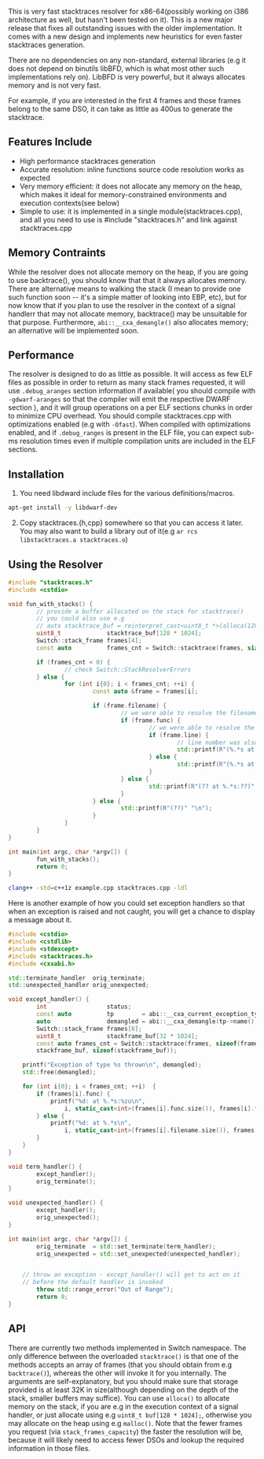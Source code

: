 This is very fast stacktraces resolver for x86-64(possibly working on i386 architecture as well, but hasn't been tested on it).
This is a new major release that fixes all outstanding issues with the older implementation. It comes with a new design and implements new heuristics for even faster stacktraces generation.

There are no dependencies on any non-standard, external libraries (e.g it does not depend on binutils libBFD, which is what most other such implementations rely on). LibBFD is very powerful, but it always allocates memory and is not very fast.

For example, if you are interested in the first 4 frames and those frames belong to the same DSO, it can take as little as 400us to generate the stacktrace.

## Features Include
- High performance stacktraces generation
- Accurate resolution: inline functions source code resolution works as expected
- Very memory efficient: it does not allocate any memory on the heap, which makes it ideal for memory-constrained environments and execution contexts(see below)
- Simple to use: it is implemented in a single module(stacktraces.cpp), and all you need to use is #include "stacktraces.h" and link against stacktraces.cpp

## Memory Contraints
While the resolver does not allocate memory on the heap, if you are going to use backtrace(), you should know that that it always allocates memory.
There are alternative means to walking the stack (I mean to provide one such function soon -- it's a simple matter of looking into EBP, etc), but for now
know that if you plan to use the resolver in the context of a signal handlerr that may not allocate memory, backtrace() may be unsuitable for that purpose.
Furthermore, `abi::__cxa_demangle()` also allocates memory; an alternative will be implemented soon.

## Performance
The resolver is designed to do as little as possible. It will access as few ELF files as possible in order to return as many stack frames requested, it will use `.debug_aranges` section information if available( you should compile with ` -gdwarf-aranges` so that the compiler will emit the respective DWARF section ),
and it will group operations on a per ELF sections chunks in order to minimize CPU overhead.
You should compile stacktraces.cpp with optimizations enabled (e.g with `-Ofast`). When compiled with optimizations enabled, and if `.debug_ranges` is present in the ELF file, you can expect sub-ms resolution times even if multiple compilation units are included in the ELF sections.


## Installation
1. You need libdward include files for the various definitions/macros.

```bash
apt-get install -y libdwarf-dev
```

2. Copy stacktraces.{h,cpp} somewhere so that you can access it later. You may also want to build a library out of it(e.g `ar rcs libstacktraces.a stacktraces.o`)


## Using the Resolver
```cpp
#include "stacktraces.h"
#include <cstdio>

void fun_with_stacks() {
        // provide a buffer allocated on the stack for stacktrace()
        // you could also use e.g
        // auto stacktrace_buf = reinterpret_cast<uint8_t *>(alloca(128 * 1024));
        uint8_t             stacktrace_buf[128 * 1024];
        Switch::stack_frame frames[4];
        const auto          frames_cnt = Switch::stacktrace(frames, sizeof(frames) / sizeof(frames[0]), stacktrace_buf, sizeof(stacktrace_buf));

        if (frames_cnt < 0) {
                // check Switch::StackResolverErrors
        } else {
                for (int i{0}; i < frames_cnt; ++i) {
                        const auto &frame = frames[i];

                        if (frame.filename) {
                                // we were able to resolve the filename (or the dso/dll library path)
                                if (frame.func) {
                                        // we were able to resolve the function name
                                        if (frame.line) {
                                                // line number was also resolved
                                                std::printf(R"(%.*s at %.*s:%zu)" "\n", static_cast<int>(frame.func.size()), frame.func.data(), static_cast<int>(frame.filename.size()), frame.filename.data(), frame.line);
                                        } else {
                                                std::printf(R"(%.*s at %.*s:??)" "\n", static_cast<int>(frame.func.size()), frame.func.data(), static_cast<int>(frame.filename.size()), frame.filename.data());
                                        }
                                } else {
                                        std::printf(R"(?? at %.*s:??)" "\n", static_cast<int>(frame.filename.size()), frame.filename.data());
                                }
                        } else {
                                std::printf(R"(??)" "\n");
                        }
                }
        }
}

int main(int argc, char *argv[]) {
        fun_with_stacks();
        return 0;
}
```

```bash
clang++ -std=c++1z example.cpp stacktraces.cpp -ldl
```


Here is another example of how you could set exception handlers so that when an exception is raised and not caught, you will get a chance to display a message about it. 
```cpp
#include <cstdio>
#include <cstdlib>
#include <stdexcept>
#include <stacktraces.h>
#include <cxxabi.h>

std::terminate_handler  orig_terminate;
std::unexpected_handler orig_unexpected;

void except_handler() {
        int                 status;
        const auto          tp        = abi::__cxa_current_exception_type();
        auto                demangled = abi::__cxa_demangle(tp->name(), 0, 0, &status);
        Switch::stack_frame frames[8];
        uint8_t             stackframe_buf[32 * 1024];
        const auto frames_cnt = Switch::stacktrace(frames, sizeof(frames) / sizeof(frames[0]), 
		stackframe_buf, sizeof(stackframe_buf));

	printf("Exception of type %s thrown\n", demangled);
	std::free(demangled);

	for (int i{0}; i < frames_cnt; ++i)  {
		if (frames[i].func) {
			printf("%d: at %.*s:%zu\n", 
				i, static_cast<int>(frames[i].func.size()), frames[i].func.data(), frames[i].line);
		} else {
			printf("%d: at %.*s\n", 
				i, static_cast<int>(frames[i].filename.size()), frames[i].filename.data());
		}
	}
}

void term_handler() {
        except_handler();
        orig_terminate();
}

void unexpected_handler() {
        except_handler();
        orig_unexpected();
}

int main(int argc, char *argv[]) {
        orig_terminate  = std::set_terminate(term_handler);
        orig_unexpected = std::set_unexpected(unexpected_handler);


	// throw an exception - except_handler() will get to act on it
	// before the default handler is invoked
        throw std::range_error("Out of Range");
        return 0;
}
```

## API
There are currently two methods implemented in Switch namespace. The only difference between the overloaded `stacktrace()` is that one of the methods accepts an array of frames (that you should obtain from e.g `backtrace()`), whereas the other will invoke it for you internally. The arguments are self-explanatory, but you should make sure that storage provided is at least 32K in size(although depending on the depth of the stack, smaller buffers may suffice). You can use `alloca()` to allocate memory on the stack, if you are e.g in the execution context of a signal handler, or just allocate using e.g `uint8_t buf[128 * 1024];`, otherwise you may allocate on the heap using e.g `malloc()`.
Note that the fewer frames you request (via `stack_frames_capacity`) the faster the resolution will be, because it will likely need to access fewer DSOs and lookup the required information in those files.





